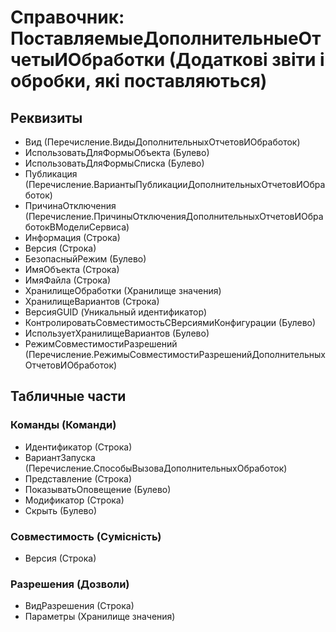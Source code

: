 ﻿# Справочник: ПоставляемыеДополнительныеОтчетыИОбработки (Додаткові звіти і обробки, які поставляються)

## Реквизиты

- Вид (Перечисление.ВидыДополнительныхОтчетовИОбработок)
- ИспользоватьДляФормыОбъекта (Булево)
- ИспользоватьДляФормыСписка (Булево)
- Публикация (Перечисление.ВариантыПубликацииДополнительныхОтчетовИОбработок)
- ПричинаОтключения (Перечисление.ПричиныОтключенияДополнительныхОтчетовИОбработокВМоделиСервиса)
- Информация (Строка)
- Версия (Строка)
- БезопасныйРежим (Булево)
- ИмяОбъекта (Строка)
- ИмяФайла (Строка)
- ХранилищеОбработки (Хранилище значения)
- ХранилищеВариантов (Строка)
- ВерсияGUID (Уникальный идентификатор)
- КонтролироватьСовместимостьСВерсиямиКонфигурации (Булево)
- ИспользуетХранилищеВариантов (Булево)
- РежимСовместимостиРазрешений (Перечисление.РежимыСовместимостиРазрешенийДополнительныхОтчетовИОбработок)

## Табличные части

### Команды (Команди)

- Идентификатор (Строка)
- ВариантЗапуска (Перечисление.СпособыВызоваДополнительныхОбработок)
- Представление (Строка)
- ПоказыватьОповещение (Булево)
- Модификатор (Строка)
- Скрыть (Булево)

### Совместимость (Сумісність)

- Версия (Строка)

### Разрешения (Дозволи)

- ВидРазрешения (Строка)
- Параметры (Хранилище значения)

